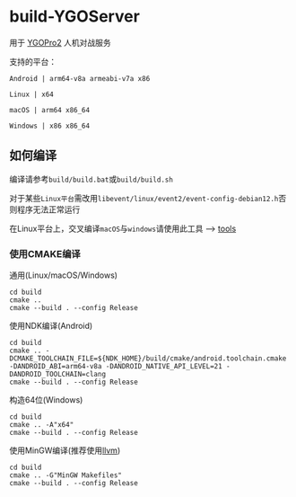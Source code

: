 # build-YGOServer
用于 [YGOPro2](https://github.com/Unicorn369/YGOPro2) 人机对战服务

支持的平台：

`Android |
arm64-v8a
armeabi-v7a
x86
`

`Linux |
x64
`

`macOS |
arm64
x86_64
`

`Windows |
x86
x86_64
` 

## 如何编译
编译请参考`build/build.bat`或`build/build.sh`

对于某些`Linux平台`需改用`libevent/linux/event2/event-config-debian12.h`否则程序无法正常运行

在Linux平台上，交叉编译`macOS`与`windows`请使用此工具 --> [tools](https://github.com/Unicorn369/build-YGOServer/releases/tag/v0.0.0)

### 使用CMAKE编译
通用(Linux/macOS/Windows)
```
cd build
cmake ..
cmake --build . --config Release
```

使用NDK编译(Android)
```
cd build
cmake .. -DCMAKE_TOOLCHAIN_FILE=${NDK_HOME}/build/cmake/android.toolchain.cmake -DANDROID_ABI=arm64-v8a -DANDROID_NATIVE_API_LEVEL=21 -DANDROID_TOOLCHAIN=clang
cmake --build . --config Release
```

构造64位(Windows)
```
cd build
cmake .. -A"x64"
cmake --build . --config Release
```

使用MinGW编译(推荐使用[llvm](https://github.com/Unicorn369/build-YGOServer/releases/download/v0.0.0/win64-llvm-mingw.zip))
```
cd build
cmake .. -G"MinGW Makefiles"
cmake --build . --config Release
```

